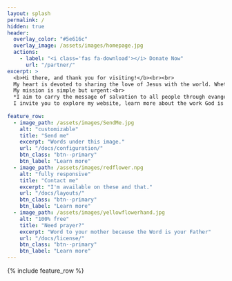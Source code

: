 ```yaml
---
layout: splash
permalink: /
hidden: true
header:
  overlay_color: "#5e616c"
  overlay_image: /assets/images/homepage.jpg
  actions:
    - label: "<i class='fas fa-download'></i> Donate Now"
      url: "/partner/"
excerpt: >
  <b>Hi there, and thank you for visiting!</b><br><br>  
  My heart is devoted to sharing the love of Jesus with the world. Whether it’s on the streets, in churches, or among the forgotten and hurting, I believe in meeting people with compassion and truth, through the power of the Holy Spirit.<br><br>  
  My mission is simple but urgent:<br>
  *I aim to carry the message of salvation to all people through evangelism, discipleship, and the demonstration of God’s love in action.*<br><br> 
  I invite you to explore my website, learn more about the work God is doing through this ministry, and join me in making an eternal impact.
  
feature_row:
  - image_path: /assets/images/SendMe.jpg
    alt: "customizable"
    title: "Send me"
    excerpt: "Words under this image."
    url: "/docs/configuration/"
    btn_class: "btn--primary"
    btn_label: "Learn more"
  - image_path: /assets/images/redflower.npg
    alt: "fully responsive"
    title: "Contact me"
    excerpt: "I'm available on these and that."
    url: "/docs/layouts/"
    btn_class: "btn--primary"
    btn_label: "Learn more"
  - image_path: /assets/images/yellowflowerhand.jpg
    alt: "100% free"
    title: "Need prayer?"
    excerpt: "Word to your mother because the Word is your Father"
    url: "/docs/license/"
    btn_class: "btn--primary"
    btn_label: "Learn more"
---
```


{% include feature_row %}
